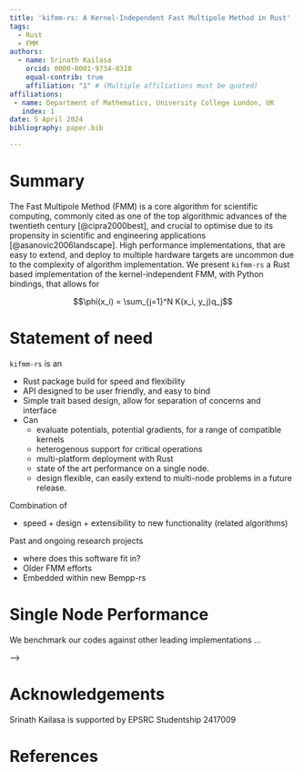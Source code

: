 ```yaml
---
title: 'kifmm-rs: A Kernel-Independent Fast Multipole Method in Rust'
tags:
  - Rust
  - FMM
authors:
  - name: Srinath Kailasa
    orcid: 0000-0001-9734-8318
    equal-contrib: true
    affiliation: "1" # (Multiple affiliations must be quoted)
affiliations:
 - name: Department of Mathematics, University College London, UK
   index: 1
date: 5 April 2024
bibliography: paper.bib

---
```


# Summary

The Fast Multipole Method (FMM) is a core algorithm for scientific computing, commonly cited as one of the top algorithmic advances of the twentieth century [@cipra2000best], and crucial to optimise due to its propensity in scientific and engineering applications [@asanovic2006landscape]. High performance implementations, that are easy to extend, and deploy to multiple hardware targets are uncommon due to the complexity of algorithm implementation. We present `kifmm-rs` a Rust based implementation of the kernel-independent FMM, with Python bindings, that allows for


$$\phi(x_i) = \sum_{j=1}^N K(x_i, y_j)q_j$$


# Statement of need

`kifmm-rs` is an

- Rust package build for speed and flexibility
- API designed to be user friendly, and easy to bind
- Simple trait based design, allow for separation of concerns and interface
- Can
  - evaluate potentials, potential gradients, for a range of compatible kernels
  - heterogenous support for critical operations
  - multi-platform deployment with Rust
  - state of the art performance on a single node.
  - design flexible, can easily extend to multi-node problems in a future release.

Combination of
  - speed + design + extensibility to new functionality (related algorithms)


Past and ongoing research projects

- where does this software fit in?
- Older FMM efforts
- Embedded within new Bempp-rs

# Single Node Performance

We benchmark our codes against other leading implementations
...


<!-- # Mathematics

Single dollars ($) are required for inline mathematics e.g. $f(x) = e^{\pi/x}$

Double dollars make self-standing equations:

$$\Theta(x) = \left\{\begin{array}{l}
0\textrm{ if } x < 0\cr
1\textrm{ else}
\end{array}\right.$$

You can also use plain \LaTeX for equations
\begin{equation}\label{eq:fourier}
\hat f(\omega) = \int_{-\infty}^{\infty} f(x) e^{i\omega x} dx
\end{equation}
and refer to \autoref{eq:fourier} from text.

# Citations

Citations to entries in paper.bib should be in
[rMarkdown](http://rmarkdown.rstudio.com/authoring_bibliographies_and_citations.html)
format.

If you want to cite a software repository URL (e.g. something on GitHub without a preferred
citation) then you can do it with the example BibTeX entry below for @fidgit.

For a quick reference, the following citation commands can be used:
- `@author:2001`  ->  "Author et al. (2001)"
- `[@author:2001]` -> "(Author et al., 2001)"
- `[@author1:2001; @author2:2001]` -> "(Author1 et al., 2001; Author2 et al., 2002)"

# Figures

<!-- Figures can be included like this: -->
<!-- ![Caption for example figure.\label{fig:example}](fig.png)
and referenced from text using \autoref{fig:example}. --> -->

<!-- Figure sizes can be customized by adding an optional second parameter: -->
<!-- ![Caption for example figure.](figure.png){ width=20% } -->

# Acknowledgements

Srinath Kailasa is supported by EPSRC Studentship 2417009

# References